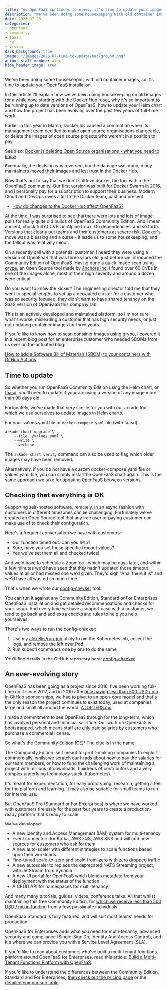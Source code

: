 ```yaml
---
title: "As OpenFaaS continues to elove, it's time to update your images"
description: "We've been doing some housekeeping with old container images, so it's time to update your OpenFaaS installation."
date: 2023-07-28
categories:
- openfaas
- community
- faasd
- ce
- vision
dark_background: true
image: "/images/2023-07-time-to-update/background.png"
author_staff_member: alex
hide_header_image: true
---
```


We've been doing some housekeeping with old container images, so it's time to update your OpenFaaS installation.

In this article I'll explain how we've been doing housekeeping on old images for a while now, starting with the Docker Hub reset, why it's so important to be running up to date versions of OpenFaaS, how to update your Helm chart and how the project has been evolving over the past few years of full-time work.

Earlier in this year in March, Docker Inc caused a commotion when its management team decided to make open source organisations chargeable, or delete the images of open source projects who weren't in a position to pay.

See also: [Docker is deleting Open Source organisations - what you need to know](https://blog.alexellis.io/docker-is-deleting-open-source-images/)

Eventually, the decision was reversed, but the damage was done, many maintainers moved their images and lost trust in the Docker Hub.

Now that's not to say that we don't still love docker, the tool within the OpenFaaS community. Our first version was built for Docker Swarm in 2016, and I personally pay for a subscription to support their business. Modern Cloud and DevOps owes a lot to the Docker team, past and present.

* [How do changes to the Docker Hub affect OpenFaaS?](https://www.openfaas.com/blog/how-does-docker-hub-affect-openfaas/)

At the time, I was surprised to see that there were lots and lots of image pulls for really quite old builds of OpenFaaS Community Edition. And I mean ancient, chock full of CVEs in Alpine Linux, Go dependencies, and so forth. Versions that clearly put teams and their customers at severe risk. Docker's move was a blessing and a curse - it made us to some housekeeping, and the fallout was relatively minor.

On a recently call with a potential customer, I heard they were using a version of OpenFaaS that was three years old, just before we introduced the Community Edition of OpenFaaS. Having done a quick image scan using [grype](https://github.com/anchore/grype), an Open Source tool made by [Anchore Inc](https://anchore.com/), I found over 60 CVEs in one of the images alone, most of them high severity and around a dozen were critical.

Do you want to know the kicker? The engineering director told me that they went to special lengths to set up a dedicated cluster for a customer who was so security focused, they didn't want to have shared tenancy on the SaaS version of OpenFaaS this company ran.

This is an actively developed and maintained platform, so I'm not sure what's worse, misleading a customer that has high security needs, or just not updating container images for three years.

If you'd like to know how to scan container images using grype, I covered it in a recent blog post for an enterprise customer who needed SBOMs from us over on the actuated blog:

[How to add a Software Bill of Materials (SBOM) to your containers with GitHub Actions](https://actuated.dev/blog/sbom-in-github-actions)

## Time to update

So whether you run OpenFaaS Community Edition using the Helm chart, or [faasd](https://github.com/openfaas/faasd), you'll need to update if your are using a version of any image more than 90 days old.

Fortunately, we've made that very simple for you with our arkade tool, which we use ourselves to update images in Helm charts.

For your values.yaml file or `docker-compose.yaml` file (with faasd):

```
arkade chart upgrade \
    --file ./values.yaml \
    --write \
    --verbose
```

The `arkade chart verify` command can also be used to flag which older images may have been removed.

Alternatively, if you do not have a custom docker-compose.yaml file or values.yaml file, you can simply install the OpenFaaS chart again. This is the same approach we take for updating OpenFaaS between versions.

## Checking that everything is OK

Supporting self-hosted software, remotely, in an async fashion with customers in different timezones can be challenging. Fortunately we've created an Open Source tool that any free user or paying customer can make use of to check their configuration.

Here's a frequent conversation we have with customers:

* Our function timed out. Can you help?
* Sure, have you set these specific timeout values?
* Yes we've set them all and checked twice!

And we'd have to schedule a Zoom call, which may be days later, and within a few minutes we'd have seen that they hadn't updated those timeout values at all or had missed one we'd given. They'd sigh "Aha, there it is" and we'd have all wasted so much time.

That's when we wrote our [config-checker](https://github.com/openfaas/config-checker) tool.

You can run it against any Community Edition, Standard or For Enterprises OpenFaaS installation and get detailed recommendations and checks for your setup. And every time we have a support case with a customer, we tend to go back and add extra checks and rules to help you help yourselves.

There's two ways to run the config-checker:

1. Use my [alexellis/run-job](https://blog.alexellis.io/fixing-the-ux-for-one-time-tasks-on-kubernetes/) utility to run the Kubernetes job, collect the logs, and remove the left over Pod
2. Run kubectl commands one by one to do the same

You'll find details in the GitHub repository here: [config-checker](https://github.com/openfaas/config-checker)

## An ever-evolving story

OpenFaaS has been going as a project since 2016, I've been working full-time on it since 2017, and in 2019 after [only having less than 500 USD / mo in GitHub sponsorships](https://github.com/sponsors/openfaas/), we had to pivot to an open-core model and that's the only reason the project continues to exist today, used at companies large and small all around the world: [ADOPTERS.md](https://github.com/openfaas/faas/blob/master/ADOPTERS.md).

I made a commitment to see OpenFaaS through for the long-term, which has involved personal and financial sacrifice. Our work on OpenFaaS is bootstrapped, which means staff are only paid salaries by customers who purchase a commercial license.

So what's the Community Edition (CE)? The clue is in the name.

The Community Edition isn't meant for profit-making companies to exploit commercially, whilst we scratch our heads about how to pay the salaries for our team members, or how to fund the challenging work of maintaining a project with millions of downloads, hundreds of contributors and a very complex underlying technology stack (Kubernetes).

It's meant for experimentation, for early prototyping, research, getting a feel for the platform and learning. It may also be suitable for small teams to run for internal use.

But OpenFaaS Pro (Standard or For Enterprises) is where we have worked with customers tirelessly for the past four years to create a production-ready platform that's ready to scale.

We've developed:

* A new Identity and Access Management (IAM) system for multi-tenancy
* Event connectors for Kafka, AWS SQS, AWS SNS and will add new sources for customers who ask for them
* A new auto-scaler with different strategies to scale functions based upon their workloads
* Fine-tuned scale-to-zero and scale-from-zero with zero dropped traffic
* A new autoscaler to replace the deprecated NATS Streaming project, with JetStream from Synadia
* A new UI portal for OpenFaaS which blends metadata from your deployment with the status of the function
* A CRUD API for namespaces for multi-tenancy

And many many tutorials, guides, videos, conference talks. All that whilst maintaining this free Community Edition, for [which we receive less than 500 USD / mo in funding](https://github.com/sponsors/openfaas) from a few, passionate individuals.

OpenFaaS Standard is fully featured, and will suit most teams' needs for production. 

OpenFaaS for Enterprises adds what you need for multi-tenancy, advanced security and compliance (Single-Sign On, Identity And Access Control), and it's where we can provide you with a Service Level Agreement (SLA).

If you'd like to read about customers who've built a multi-tenant functions platform around OpenFaaS for Enterprises, read this article: [Build a Multi-Tenant Functions Platform with OpenFaaS](https://www.openfaas.com/blog/build-a-multi-tenant-functions-platform/).

If you'd like to understand the differences between the Community Edition, Standard and For Enterprises, [then check out the pricing page](https://openfaas.com/pricing) or the [detailed comparison table](https://docs.openfaas.com/openfaas-pro/introduction/#comparison).
